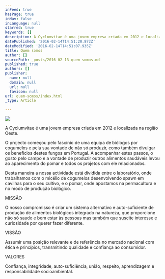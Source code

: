 ```yaml
---
inFeed: true
hasPage: true
inNav: false
inLanguage: null
starred: true
keywords: []
description: A Cyclumvitae é uma jovem empresa criada em 2012 e localizada na região Oeste.
datePublished: '2016-02-14T14:51:20.872Z'
dateModified: '2016-02-14T14:51:07.935Z'
title: Quem somos
author: []
sourcePath: _posts/2016-02-13-quem-somos.md
published: true
authors: []
publisher:
  name: null
  domain: null
  url: null
  favicon: null
url: quem-somos/index.html
_type: Article

---
```

![](https://the-grid-user-content.s3-us-west-2.amazonaws.com/8e7a1d8a-e023-4dd9-b1bc-6b3a95da6006.jpg)

A Cyclumvitae é uma jovem empresa criada em 2012 e localizada na região Oeste.

O projecto começou pelo fascínio de uma equipa de biólogos por cogumelos e pela sua vontade de não só produzir, como também divulgar os benefícios destes fungos em Portugal. A acompanhar estes passos, o gosto pelo campo e a vontade de produzir outros alimentos saudáveis levou ao aparecimento do pomar e todos os projetos com ele relacionados.

Desta maneira a nossa actividade está dividida entre o laboratório, onde trabalhamos com o micélio de cogumelos desenvolvendo spawn em cavilhas para o seu cultivo, e o pomar, onde apostamos na permacultura e no modo de produção biológico.

MISSÃO

O nosso compromisso é criar um sistema alternativo e auto-suficiente de produção de alimentos biológicos integrado na natureza, que proporcione não só saude e bem estar às pessoas mas também que suscite interesse e curiosidade por querer fazer diferente.

VISSÃO

Assumir uma posição relevante e de referência no mercado nacional com ética e princípios, transmitindo qualidade e confiança ao consumidor.

VALORES

Confiança, integridade, auto-suficiência, união, respeito, aprendizagem e responsabilidade socioambiental.